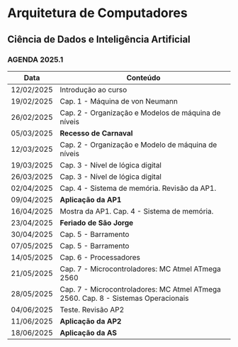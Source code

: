 # Arquitetura de Computadores

## Ciência de Dados e Inteligência Artificial

### AGENDA 2025.1

| Data       | Conteúdo |
|------------|---------------------------------------------|
| 12/02/2025 | Introdução ao curso |
| 19/02/2025 | Cap. 1 - Máquina de von Neumann |
| 26/02/2025 | Cap. 2 - Organização e Modelos de máquina de níveis |
| 05/03/2025 | **Recesso de Carnaval** |
| 12/03/2025 | Cap. 2 - Organização e Modelo de máquina de níveis |
| 19/03/2025 | Cap. 3 - Nível de lógica digital |
| 26/03/2025 | Cap. 3 - Nível de lógica digital |
| 02/04/2025 | Cap. 4 - Sistema de memória. Revisão da AP1. |
| 09/04/2025 | **Aplicação da AP1** |
| 16/04/2025 | Mostra da AP1. Cap. 4 - Sistema de memória. |
| 23/04/2025 | **Feriado de São Jorge** |
| 30/04/2025 | Cap. 5 - Barramento |
| 07/05/2025 | Cap. 5 - Barramento |
| 14/05/2025 | Cap. 6 - Processadores |
| 21/05/2025 | Cap. 7 - Microcontroladores: MC Atmel ATmega 2560 |
| 28/05/2025 | Cap. 7 - Microcontroladores: MC Atmel ATmega 2560. Cap. 8 - Sistemas Operacionais |
| 04/06/2025 | Teste. Revisão AP2 |
| 11/06/2025 | **Aplicação da AP2** |
| 18/06/2025 | **Aplicação da AS** |
